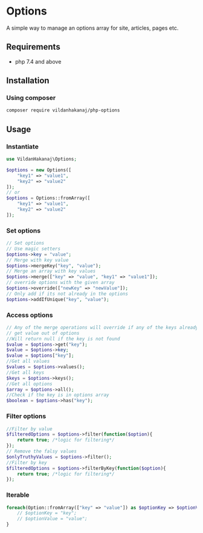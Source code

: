 # Options
A simple way to manage an options array for site, articles, pages etc.

## Requirements
+ php 7.4 and above

## Installation
### Using composer
```bash
composer require vildanhakanaj/php-options 
```

## Usage

### Instantiate
```php
use VildanHakanaj\Options;

$options = new Options([
    "key1" => "value1",
    "key2" => "value2"
]);
// or
$options = Options::fromArray([
    "key1" => "value1",
    "key2" => "value2"
]);
````
### Set options
```php
// Set options
// Use magic setters
$options->key = "value";
// Merge with key value
$options->mergeKey("key", "value");
// Merge an array with key values
$options->merge(["key" => "value", "key1" => "value1"]);
// override options with the given array 
$options->override(["newKey" => "newValue"]);
// Only add if its not already in the options
$options->addIfUnique("key", "value");
```
### Access options
```php
// Any of the merge operations will override if any of the keys already exists in the options array.
// get value out of options
//Will return null if the key is not found
$value = $options->get("key");
$value = $options->key;
$value = $options["key"];
//Get all values
$values = $options->values();
//Get all keys
$keys = $options->keys();
//Get all options
$array = $options->all();
//Check if the key is in options array
$boolean = $options->has("key");
```
### Filter options
```php
//Filter by value
$filteredOptions = $options->filter(function($option){
    return true; /*logic for filtering*/
});
// Remove the falsy values
$onlyTruthyValues = $options->filter();
//Filter by key
$filteredOptions = $options->filterByKey(function($option){
    return true; /*logic for filtering*/
});
```
### Iterable
```php
foreach(Option::fromArray(["key" => "value"]) as $optionKey => $optionValue){
    // $optionKey = "key";
    // $optionValue = "value";
}
```
